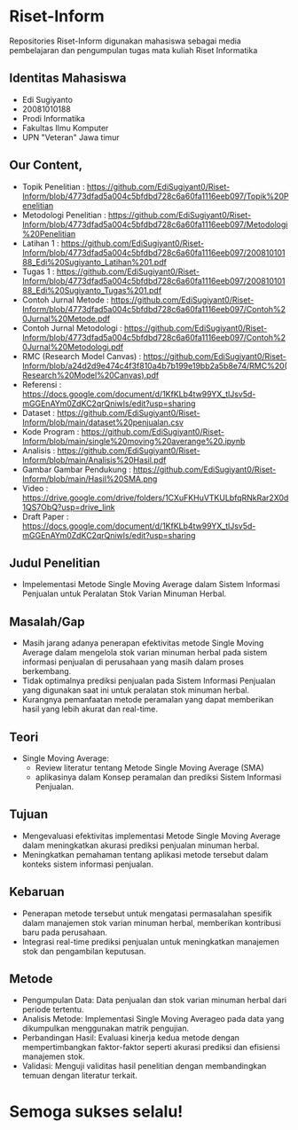 # Riset-Inform
Repositories Riset-Inform digunakan mahasiswa sebagai media pembelajaran dan pengumpulan tugas mata kuliah Riset Informatika

## Identitas Mahasiswa
- Edi Sugiyanto
- 20081010188
- Prodi Informatika
- Fakultas Ilmu Komputer
- UPN "Veteran" Jawa timur

## Our Content,

- Topik Penelitian : https://github.com/EdiSugiyant0/Riset-Inform/blob/4773dfad5a004c5bfdbd728c6a60fa1116eeb097/Topik%20Penelitian
- Metodologi Penelitian : https://github.com/EdiSugiyant0/Riset-Inform/blob/4773dfad5a004c5bfdbd728c6a60fa1116eeb097/Metodologi%20Penelitian
- Latihan 1 : https://github.com/EdiSugiyant0/Riset-Inform/blob/4773dfad5a004c5bfdbd728c6a60fa1116eeb097/20081010188_Edi%20Sugiyanto_Latihan%201.pdf
- Tugas 1 : https://github.com/EdiSugiyant0/Riset-Inform/blob/4773dfad5a004c5bfdbd728c6a60fa1116eeb097/20081010188_Edi%20Sugiyanto_Tugas%201.pdf
- Contoh Jurnal Metode : https://github.com/EdiSugiyant0/Riset-Inform/blob/4773dfad5a004c5bfdbd728c6a60fa1116eeb097/Contoh%20Jurnal%20Metode.pdf
- Contoh Jurnal Metodologi : https://github.com/EdiSugiyant0/Riset-Inform/blob/4773dfad5a004c5bfdbd728c6a60fa1116eeb097/Contoh%20Jurnal%20Metodologi.pdf
- RMC (Research Model Canvas) : https://github.com/EdiSugiyant0/Riset-Inform/blob/a24d2d9e474c4f3f810a4b7b199e19bb2a5b8e74/RMC%20(Research%20Model%20Canvas).pdf
- Referensi : https://docs.google.com/document/d/1KfKLb4tw99YX_tlJsv5d-mGGEnAYm0ZdKC2qrQniwIs/edit?usp=sharing
- Dataset : https://github.com/EdiSugiyant0/Riset-Inform/blob/main/dataset%20penjualan.csv
- Kode Program : https://github.com/EdiSugiyant0/Riset-Inform/blob/main/single%20moving%20averange%20.ipynb
- Analisis : https://github.com/EdiSugiyant0/Riset-Inform/blob/main/Analisis%20Hasil.pdf
- Gambar Gambar Pendukung : https://github.com/EdiSugiyant0/Riset-Inform/blob/main/Hasil%20SMA.png
- Video : https://drive.google.com/drive/folders/1CXuFKHuVTKULbfqRNkRar2X0d1QS7ObQ?usp=drive_link
- Draft Paper : https://docs.google.com/document/d/1KfKLb4tw99YX_tlJsv5d-mGGEnAYm0ZdKC2qrQniwIs/edit?usp=sharing

## Judul Penelitian
   - Impelementasi Metode Single Moving Average dalam Sistem Informasi Penjualan untuk Peralatan Stok Varian Minuman Herbal.

## Masalah/Gap
   - Masih jarang adanya penerapan efektivitas metode Single Moving Average dalam mengelola stok varian minuman herbal pada sistem informasi penjualan di perusahaan yang masih dalam proses berkembang.
   - Tidak optimalnya prediksi penjualan pada Sistem Informasi Penjualan yang digunakan saat ini untuk peralatan stok minuman herbal.
   - Kurangnya pemanfaatan metode peramalan yang dapat memberikan hasil yang lebih akurat dan real-time.
## Teori
   - Single Moving Average:
        - Review literatur tentang Metode Single Moving Average (SMA)
        - aplikasinya dalam Konsep peramalan dan prediksi Sistem Informasi Penjualan.
## Tujuan
   - Mengevaluasi efektivitas implementasi Metode Single Moving Average dalam meningkatkan akurasi prediksi penjualan minuman herbal.
   - Meningkatkan pemahaman tentang aplikasi metode tersebut dalam konteks sistem informasi penjualan.

## Kebaruan
   - Penerapan metode tersebut untuk mengatasi permasalahan spesifik dalam manajemen stok varian minuman herbal, memberikan kontribusi baru pada perusahaan.
   - Integrasi real-time prediksi penjualan untuk meningkatkan manajemen stok dan pengambilan keputusan.

## Metode
   - Pengumpulan Data: Data penjualan dan stok varian minuman herbal dari periode tertentu.
   - Analisis Metode: Implementasi Single Moving Averageo pada data yang dikumpulkan menggunakan matrik pengujian.
   - Perbandingan Hasil: Evaluasi kinerja kedua metode dengan mempertimbangkan faktor-faktor seperti akurasi prediksi dan efisiensi manajemen stok.
   - Validasi: Menguji validitas hasil penelitian dengan membandingkan temuan dengan literatur terkait.

# Semoga sukses selalu!
